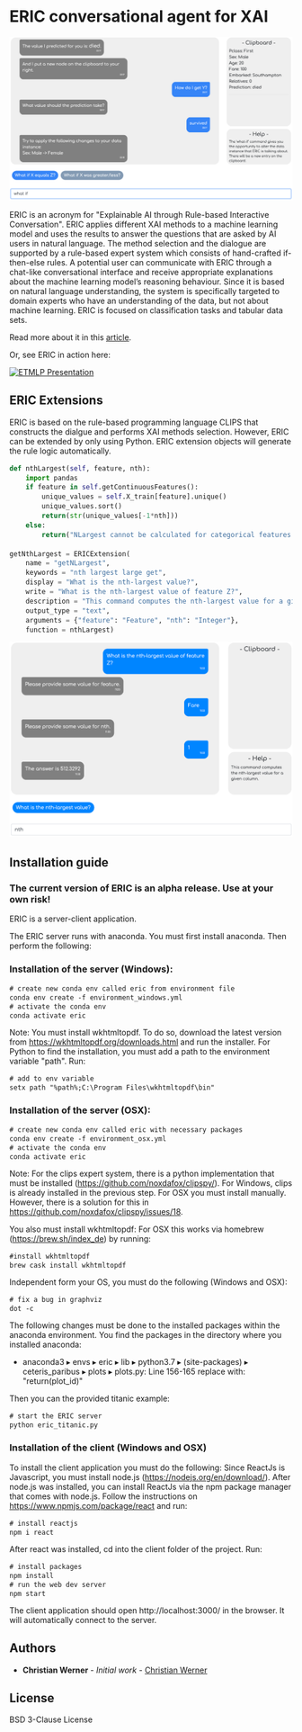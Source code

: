 # ERIC conversational agent for XAI

![interface](/ERIC_interface.png)

ERIC is an acronym for "Explainable AI through Rule-based Interactive Conversation". ERIC applies different XAI methods to a machine learning model and uses the results to answer the questions that are asked by AI users in natural language. The method selection and the dialogue are supported by a rule-based expert system which consists of hand-crafted if-then-else rules. A potential user can communicate with ERIC through a chat-like conversational interface and receive appropriate explanations about the machine learning model’s reasoning behaviour. Since it is based on natural language understanding, the system is specifically targeted to domain experts who have an understanding of the data, but not about machine learning. ERIC is focused on classification tasks and tabular data sets.

Read more about it in this [article](http://ceur-ws.org/Vol-2578/ETMLP3.pdf).

Or, see ERIC in action here: 

[![ETMLP Presentation](http://img.youtube.com/vi/C3bsM33oBtY/0.jpg)](http://www.youtube.com/watch?v=C3bsM33oBtY "ETMLP Presentation: ERIC")

## ERIC Extensions

ERIC is based on the rule-based programming language CLIPS that constructs the dialgue and performs XAI methods selection. However, ERIC can be extended by only using Python. ERIC extension objects will generate the rule logic automatically.

```python
def nthLargest(self, feature, nth):
    import pandas
    if feature in self.getContinuousFeatures():
        unique_values = self.X_train[feature].unique()
        unique_values.sort()
        return(str(unique_values[-1*nth]))
    else:
        return("NLargest cannot be calculated for categorical features.")

getNthLargest = ERICExtension(
    name = "getNLargest", 
    keywords = "nth largest large get",
    display = "What is the nth-largest value?",
    write = "What is the nth-largest value of feature Z?",
    description = "This command computes the nth-largest value for a given column.",
    output_type = "text", 
    arguments = {"feature": "Feature", "nth": "Integer"}, 
    function = nthLargest)
```

![interface](/ERIC_extension.png)

## Installation guide

### The current version of ERIC is an alpha release. Use at your own risk! ###

ERIC is a server-client application. 

The ERIC server runs with anaconda. You must first install anaconda. Then perform the following:

### Installation of the server (Windows):

    # create new conda env called eric from environment file
    conda env create -f environment_windows.yml
    # activate the conda env
    conda activate eric

Note: You must install wkhtmltopdf. To do so, download the latest version from https://wkhtmltopdf.org/downloads.html and run the installer. For Python to find the installation, you must add a path to the environment variable "path". Run:
    
    # add to env variable
    setx path "%path%;C:\Program Files\wkhtmltopdf\bin" 

### Installation of the server (OSX):

    # create new conda env called eric with necessary packages
    conda env create -f environment_osx.yml
    # activate the conda env
    conda activate eric

Note: For the clips expert system, there is a python implementation that must be installed (https://github.com/noxdafox/clipspy/). For Windows, clips is already installed in the previous step. For OSX you must install manually. However, there is a solution for this in https://github.com/noxdafox/clipspy/issues/18. 
<!--The required files that are used in the solution can be found in the clips-6.3.0 folder in the project folder. -->

You also must install wkhtmltopdf: For OSX this works via homebrew (https://brew.sh/index_de) by running:
    
    #install wkhtmltopdf
    brew cask install wkhtmltopdf

Independent form your OS, you must do the following (Windows and OSX):

    # fix a bug in graphviz
    dot -c

The following changes must be done to the installed packages within the anaconda environment. You find the packages in the directory where you installed anaconda:
* anaconda3⁩ ▸ ⁨envs⁩ ▸ eric ▸ ⁨lib⁩ ▸ ⁨python3.7⁩ ▸ ⁨(site-packages)⁩ ▸ ⁨ceteris_paribus⁩ ▸ ⁨plots⁩ ▸ plots.py: Line 156-165 replace with: "return(plot_id)"
<!-- * anaconda3⁩ ▸ ⁨envs⁩ ▸ eric ▸ ⁨lib⁩ ▸ ⁨python3.7⁩ ▸ ⁨(site-packages⁩) ▸ ⁨shap⁩ ▸ ⁨plots⁩ ▸ force_matplotlib.py: Line 149 replace with: "if True:"-->

Then you can the provided titanic example:
    
    # start the ERIC server
    python eric_titanic.py

### Installation of the client (Windows and OSX)

To install the client application you must do the following:
Since ReactJs is Javascript, you must install node.js (https://nodejs.org/en/download/). After node.js was installed, you can install ReactJs via the npm package manager that comes with node.js. Follow the instructions on https://www.npmjs.com/package/react and run:

    # install reactjs
    npm i react
 
After react was installed, cd into the client folder of the project. Run: 

    # install packages
    npm install
    # run the web dev server
    npm start

The client application should open http://localhost:3000/ in the browser. It will automatically connect to the server.

## Authors

* **Christian Werner** - *Initial work* - [Christian Werner](https://github.com/Bl7tzcrank)

## License

BSD 3-Clause License
